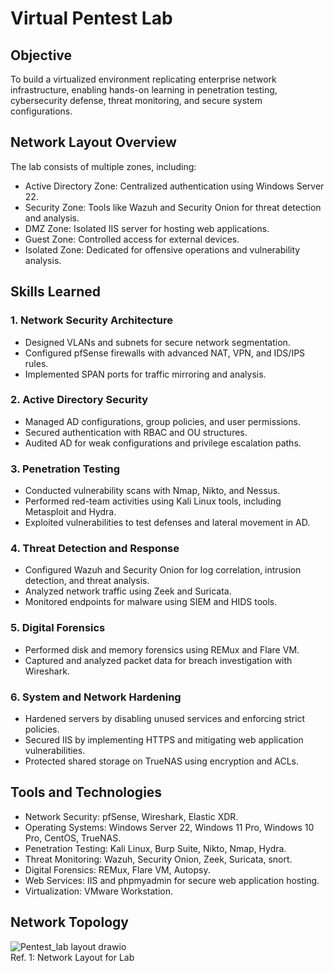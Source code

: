 # Virtual Pentest Lab  

## Objective  
To build a virtualized environment replicating enterprise network infrastructure, enabling hands-on learning in penetration testing, cybersecurity defense, threat monitoring, and secure system configurations.  

## Network Layout Overview  
The lab consists of multiple zones, including:  
- Active Directory Zone: Centralized authentication using Windows Server 22.  
- Security Zone: Tools like Wazuh and Security Onion for threat detection and analysis.  
- DMZ Zone: Isolated IIS server for hosting web applications.  
- Guest Zone: Controlled access for external devices.  
- Isolated Zone: Dedicated for offensive operations and vulnerability analysis.  

## Skills Learned  
### 1. Network Security Architecture  
- Designed VLANs and subnets for secure network segmentation.  
- Configured pfSense firewalls with advanced NAT, VPN, and IDS/IPS rules.  
- Implemented SPAN ports for traffic mirroring and analysis.  

### 2. Active Directory Security  
- Managed AD configurations, group policies, and user permissions.  
- Secured authentication with RBAC and OU structures.  
- Audited AD for weak configurations and privilege escalation paths.  

### 3. Penetration Testing  
- Conducted vulnerability scans with Nmap, Nikto, and Nessus.  
- Performed red-team activities using Kali Linux tools, including Metasploit and Hydra.  
- Exploited vulnerabilities to test defenses and lateral movement in AD.  

### 4. Threat Detection and Response  
- Configured Wazuh and Security Onion for log correlation, intrusion detection, and threat analysis.  
- Analyzed network traffic using Zeek and Suricata.  
- Monitored endpoints for malware using SIEM and HIDS tools.  

### 5. Digital Forensics  
- Performed disk and memory forensics using REMux and Flare VM.  
- Captured and analyzed packet data for breach investigation with Wireshark.  

### 6. System and Network Hardening  
- Hardened servers by disabling unused services and enforcing strict policies.  
- Secured IIS by implementing HTTPS and mitigating web application vulnerabilities.  
- Protected shared storage on TrueNAS using encryption and ACLs.  

## Tools and Technologies  
- Network Security: pfSense, Wireshark, Elastic XDR.  
- Operating Systems: Windows Server 22, Windows 11 Pro, Windows 10 Pro, CentOS, TrueNAS.  
- Penetration Testing: Kali Linux, Burp Suite, Nikto, Nmap, Hydra.  
- Threat Monitoring: Wazuh, Security Onion, Zeek, Suricata, snort.  
- Digital Forensics: REMux, Flare VM, Autopsy.  
- Web Services: IIS and phpmyadmin for secure web application hosting.  
- Virtualization: VMware Workstation.  

## Network Topology
![Pentest_lab layout drawio](https://github.com/user-attachments/assets/74d8703c-a61b-43f4-b63f-99a016debf44)
<br> <a> Ref. 1: Network Layout for Lab </a></br>
